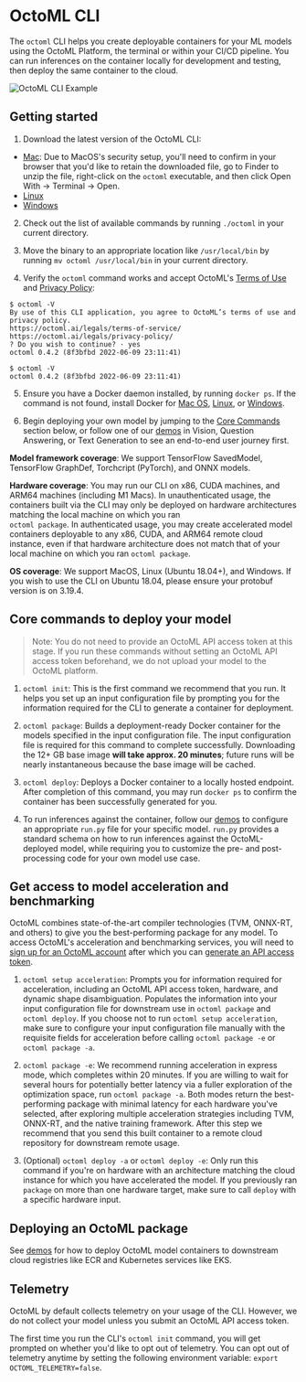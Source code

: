 # OctoML CLI

The `octoml` CLI helps you create deployable containers for your ML models using the OctoML Platform, the terminal or within your CI/CD pipeline.
You can run inferences on the container locally for development and testing, then deploy the same container to the cloud.

![OctoML CLI Example](https://www.datocms-assets.com/45680/1652749860-octoml_cli.gif)

## Getting started

1. Download the latest version of the OctoML CLI:

* [Mac](https://downloads.octoml.ai/octoml_macOS_v0.4.11.zip): Due to MacOS's security setup, you'll need to confirm in your browser that you'd like to retain the downloaded file, go to Finder to unzip the file, right-click on the `octoml` executable, and then click Open With -> Terminal -> Open.
* [Linux](https://downloads.octoml.ai/octoml_ubuntu_v0.4.11.tar.gz)
* [Windows](https://downloads.octoml.ai/octoml_v0.4.11.zip)

2. Check out the list of available commands by running `./octoml` in your current directory.

3. Move the binary to an appropriate location like `/usr/local/bin` by running `mv octoml /usr/local/bin` in your current directory.

4. Verify the `octoml` command works and accept OctoML's [Terms of Use](https://octoml.ai/legals/terms-of-service/) and [Privacy Policy](https://octoml.ai/legals/privacy-policy/):

```shell
$ octoml -V
By use of this CLI application, you agree to OctoML’s terms of use and privacy policy.
https://octoml.ai/legals/terms-of-service/
https://octoml.ai/legals/privacy-policy/
? Do you wish to continue? · yes
octoml 0.4.2 (8f3bfbd 2022-06-09 23:11:41)

$ octoml -V
octoml 0.4.2 (8f3bfbd 2022-06-09 23:11:41)
```

5. Ensure you have a Docker daemon installed, by running `docker ps`. If the command is not found, install Docker for [Mac OS](https://runnable.com/docker/install-docker-on-macos), [Linux](https://docs.rapidminer.com/9.6/deployment/overview/install-docker-on-linux.html), or [Windows](https://docs.rapidminer.com/9.6/deployment/overview/install-docker-on-windows.html).

6. Begin deploying your own model by jumping to the [Core Commands](https://github.com/octoml/octoml-cli-tutorials#core-commands-to-deploy-your-own-model-using-our-cli) section below, or follow one of our [demos](https://github.com/octoml/octoml-cli-tutorials/tree/main/tutorials#demos) in Vision, Question Answering, or Text Generation to see an end-to-end user journey first.

**Model framework coverage**: 
We support TensorFlow SavedModel, TensorFlow GraphDef, Torchcript (PyTorch), and ONNX models.

**Hardware coverage**: 
You may run our CLI on x86, CUDA machines, and ARM64 machines (including M1 Macs). In unauthenticated usage, the containers built via the CLI may only be deployed on hardware architectures matching the local machine on which you ran  
`octoml package`. In authenticated usage, you may create accelerated model containers deployable to any x86, CUDA, and ARM64 remote cloud instance, even if that hardware architecture does not match that of your local machine on which you ran `octoml package`.

**OS coverage**: 
We support MacOS, Linux (Ubuntu 18.04+), and Windows. If you wish to use the CLI on Ubuntu 18.04, please ensure your protobuf version is on 3.19.4.

## Core commands to deploy your model

> Note: You do not need to provide an OctoML API access token at this stage. If you run these commands without setting an OctoML API access token beforehand, we do not upload your model to the OctoML platform.

1. `octoml init`: This is the first command we recommend that you run. It helps you set up an input configuration file by prompting you for the information required for the CLI to generate a container for deployment.

2. `octoml package`: Builds a deployment-ready Docker container for the models specified in the input configuration file. The input configuration file is required for this command to complete successfully. Downloading the 12+ GB base image **will take approx. 20 minutes**; future runs will be nearly instantaneous because the base image will be cached.

3. `octoml deploy`: Deploys a Docker container to a locally hosted endpoint. After completion of this command, you may run `docker ps` to confirm the container has been successfully generated for you.

4. To run inferences against the container, follow our [demos](https://github.com/octoml/octoml-cli-tutorials/tree/main/tutorials#demos) to configure an appropriate `run.py` file for your specific model. `run.py` provides a standard schema on how to run inferences against the OctoML-deployed model, while requiring you to customize the pre- and post-processing code for your own model use case.

## Get access to model acceleration and benchmarking
OctoML combines state-of-the-art compiler technologies (TVM, ONNX-RT, and others) to give you the best-performing package for any model. To access OctoML's acceleration and benchmarking services, you will need to [sign up for an OctoML account](https://learn.octoml.ai/private-preview) after which you can [generate an API access token](https://app.octoml.ai/account/settings).

1. `octoml setup acceleration`: Prompts you for information required for acceleration, including an OctoML API access token, hardware, and dynamic shape disambiguation. Populates the information into your input configuration file for downstream use in `octoml package` and `octoml deploy`. If you choose not to run `octoml setup acceleration`, make sure to configure your input configuration file manually with the requisite fields for acceleration before calling `octoml package -e` or `octoml package -a`.

2. `octoml package -e`: We recommend running acceleration in express mode, which completes within 20 minutes. If you are willing to wait for several hours for potentially better latency via a fuller exploration of the optimization space, run `octoml package -a`. Both modes return the best-performing package with minimal latency for each hardware you've selected, after exploring multiple acceleration strategies including TVM, ONNX-RT, and the native training framework. After this step we recommend that you send this built container to a remote cloud repository for downstream remote usage.

3. (Optional) `octoml deploy -a` or `octoml deploy -e`: Only run this command if you're on hardware with an architecture matching the cloud instance for which you have accelerated the model. If you previously ran `package` on more than one hardware target, make sure to call `deploy` with a specific hardware input.

## Deploying an OctoML package

See [demos](https://github.com/octoml/octoml-cli-tutorials/tree/main/tutorials#demos) for how to deploy OctoML model containers to downstream cloud registries like ECR and Kubernetes services like EKS.

## Telemetry

OctoML by default collects telemetry on your usage of the CLI. However, we do not collect your model unless you submit an OctoML API access token.

The first time you run the CLI's `octoml init` command, you will get prompted on whether you'd like to opt out of telemetry. You can opt out of telemetry anytime by setting the following environment variable: `export OCTOML_TELEMETRY=false`.
